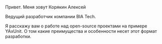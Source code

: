 
Привет. Меня зовут Корякин Алексей

Ведущий разработчик компании BIA Tech.


Я расскажу вам o работе над open-source проектами на примере YAxUnit. О том какие преимущества и особенности несет этот формат разработки.






